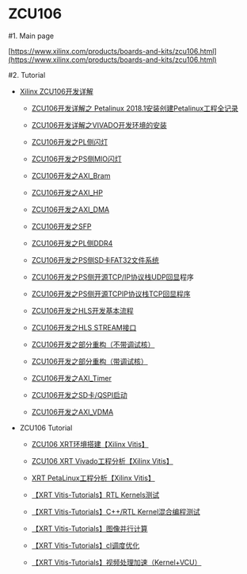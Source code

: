 ZCU106
===



#1. Main page

[https://www.xilinx.com/products/boards-and-kits/zcu106.html](https://www.xilinx.com/products/boards-and-kits/zcu106.html)

#2. Tutorial

- [Xilinx ZCU106开发详解](https://blog.csdn.net/lixiaolin126/article/details/83998558)

    - [ZCU106开发详解之 Petalinux 2018.1安装创建Petalinux工程全记录](https://blog.csdn.net/lixiaolin126/article/details/84000082)

    - [ZCU106开发详解之VIVADO开发环境的安装](https://blog.csdn.net/lixiaolin126/article/details/83956703)

    - [ZCU106开发之PL侧闪灯](https://blog.csdn.net/lixiaolin126/article/details/83956855)

    - [ZCU106开发之PS侧MIO闪灯](https://blog.csdn.net/lixiaolin126/article/details/83957270)

    - [ZCU106开发之AXI_Bram](https://blog.csdn.net/lixiaolin126/article/details/83957876)

    - [ZCU106开发之AXI_HP](https://blog.csdn.net/lixiaolin126/article/details/83958127)

    - [ZCU106开发之AXI_DMA](https://blog.csdn.net/lixiaolin126/article/details/83958179)

    - [ZCU106开发之SFP](https://blog.csdn.net/lixiaolin126/article/details/83958289)

    - [ZCU106开发之PL侧DDR4](https://blog.csdn.net/lixiaolin126/article/details/83958665)

    - [ZCU106开发之PS侧SD卡FAT32文件系统](https://blog.csdn.net/lixiaolin126/article/details/83959214)

    - [ZCU106开发之PS侧开源TCP/IP协议栈UDP回显](https://blog.csdn.net/lixiaolin126/article/details/83959349)程序
  
    - [ZCU106开发之PS侧开源TCPIP协议栈TCP回显程序](https://blog.csdn.net/lixiaolin126/article/details/83959533)

    - [ZCU106开发之HLS开发基本流程](https://blog.csdn.net/lixiaolin126/article/details/83959666)

    - [ZCU106开发之HLS STREAM接口](https://blog.csdn.net/lixiaolin126/article/details/83959708)

    - [ZCU106开发之部分重构（不带调试核）](https://blog.csdn.net/lixiaolin126/article/details/84502737)

    - [ZCU106开发之部分重构（带调试核）](https://blog.csdn.net/lixiaolin126/article/details/84502775)

    - [ZCU106开发之AXI_Timer](https://blog.csdn.net/lixiaolin126/article/details/84778291)

    - [ZCU106开发之SD卡/QSPI启动](https://blog.csdn.net/lixiaolin126/article/details/84778326)

    - [ZCU106开发之AXI_VDMA ](https://blog.csdn.net/lixiaolin126/article/details/84925081)
    
- ZCU106 Tutorial

    - [ZCU106 XRT环境搭建【Xilinx Vitis】](https://blog.csdn.net/vacajk/article/details/103434559)
    
    - [ZCU106 XRT Vivado工程分析【Xilinx Vitis】](https://blog.csdn.net/vacajk/article/details/103542739)

    - [XRT PetaLinux工程分析【Xilinx Vitis】](https://blog.csdn.net/vacajk/article/details/103543175)
    
    - [【XRT Vitis-Tutorials】RTL Kernels测试](https://blog.csdn.net/vacajk/article/details/103543748)
    
    - [【XRT Vitis-Tutorials】C++/RTL Kernel混合编程测试](https://blog.csdn.net/vacajk/article/details/103549318)
    
    - [【XRT Vitis-Tutorials】图像并行计算](https://blog.csdn.net/vacajk/article/details/105321711)
    
    - [【XRT Vitis-Tutorials】cl调度优化](https://blog.csdn.net/vacajk/article/details/105330036)
    
    - [【XRT Vitis-Tutorials】视频处理加速（Kernel+VCU）](https://blog.csdn.net/vacajk/article/details/105354299)